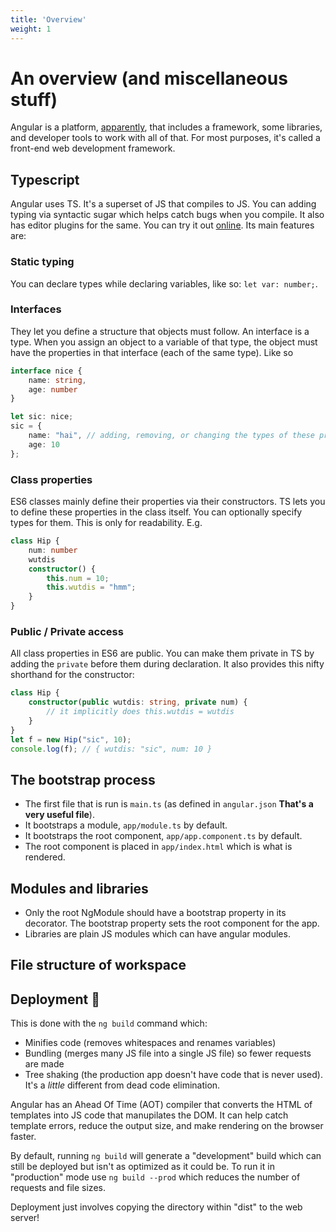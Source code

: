 ```yaml
---
title: 'Overview'
weight: 1
---
```


# An overview (and miscellaneous stuff)
Angular is a platform, [apparently](https://angular.io/guide/what-is-angular), that includes a framework, some libraries, and developer tools to work with all of that. For most purposes, it's called a front-end web development framework.

## Typescript
Angular uses TS. It's a superset of JS that compiles to JS. You can adding typing via syntactic sugar which helps catch bugs when you compile. It also has editor plugins for the same. You can try it out [online](https://www.typescriptlang.org/play). Its main features are:
### Static typing
You can declare types while declaring variables, like so: `let var: number;`.
### Interfaces
They let you define a structure that objects must follow. An interface is a type. When you assign an object to a variable of that type, the object must have the properties in that interface (each of the same type). Like so
```ts
interface nice {
    name: string,
    age: number
}

let sic: nice;
sic = {
    name: "hai", // adding, removing, or changing the types of these properties causes an error
    age: 10
};
```
### Class properties
ES6 classes mainly define their properties via their constructors. TS lets you to define these properties in the class itself. You can optionally specify types for them. This is only for readability. E.g.
```ts
class Hip {
    num: number
    wutdis
    constructor() {
        this.num = 10;
        this.wutdis = "hmm";
    }
}
```
### Public / Private access
All class properties in ES6 are public. You can make them private in TS by adding the `private` before them during declaration. It also provides this nifty shorthand for the constructor:
```ts
class Hip {
    constructor(public wutdis: string, private num) {
        // it implicitly does this.wutdis = wutdis
    }
}
let f = new Hip("sic", 10);
console.log(f); // { wutdis: "sic", num: 10 }
```


## The bootstrap process
* The first file that is run is `main.ts` (as defined in `angular.json`  **That's a very useful file**). 
* It bootstraps a module, `app/module.ts` by default.
* It bootstraps the root component, `app/app.component.ts` by default.
* The root component is placed in `app/index.html` which is what is rendered.

## Modules and libraries
* Only the root NgModule should have a bootstrap property in its decorator.
The bootstrap property sets the root component for the app.
* Libraries are plain JS modules which can have angular modules.

## File structure of workspace

## Deployment 🎈
This is done with the `ng build` command which:
* Minifies code (removes whitespaces and renames variables)
* Bundling (merges many JS file into a single JS file) so fewer requests are made
* Tree shaking (the production app doesn't have code that is never used). It's a *little* different from dead code elimination.

Angular has an Ahead Of Time (AOT) compiler that converts the HTML of templates into JS code that manupilates the DOM. 
It can help catch template errors, reduce the output size, and make rendering on the browser faster.

By default, running `ng build` will generate a "development" build which can still be deployed but isn't as optimized as it could be.
To run it in "production" mode use `ng build --prod` which reduces the number of requests and file sizes.

Deployment just involves copying the directory within "dist" to the web server!